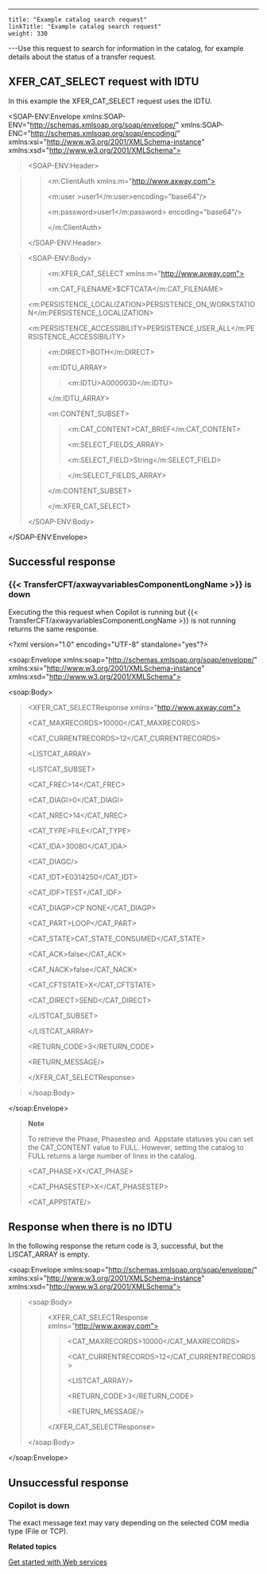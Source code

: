---
    title: "Example catalog search request"
    linkTitle: "Example catalog search request"
    weight: 330
---Use this request to search for information in the catalog, for example details about the status of a transfer request.

## XFER_CAT_SELECT request with IDTU

In this example the XFER_CAT_SELECT request uses the IDTU.

&lt;SOAP-ENV:Envelope xmlns:SOAP-ENV="http://schemas.xmlsoap.org/soap/envelope/" xmlns:SOAP-ENC="http://schemas.xmlsoap.org/soap/encoding/" xmlns:xsi="http://www.w3.org/2001/XMLSchema-instance" xmlns:xsd="http://www.w3.org/2001/XMLSchema">

> &lt;SOAP-ENV:Header>

> > &lt;m:ClientAuth xmlns:m="http://www.axway.com">
> >
> > &lt;m:user &gt;user1&lt;/m:user>encoding="base64"/>
> >
> > &lt;m:password>user1&lt;/m:password> encoding="base64"/>
> >
> > &lt;/m:ClientAuth>
>
> &lt;/SOAP-ENV:Header>

> &lt;SOAP-ENV:Body>
>
> > &lt;m:XFER_CAT_SELECT xmlns:m="http://www.axway.com">
> >
> > &lt;m:CAT_FILENAME>$CFTCATA&lt;/m:CAT_FILENAME>
>
> &lt;m:PERSISTENCE_LOCALIZATION>PERSISTENCE_ON_WORKSTATION&lt;/m:PERSISTENCE_LOCALIZATION>
>
> &lt;m:PERSISTENCE_ACCESSIBILITY>PERSISTENCE_USER_ALL&lt;/m:PERSISTENCE_ACCESSIBILITY>
>
> > &lt;m:DIRECT>BOTH&lt;/m:DIRECT>
> >
> > &lt;m:IDTU_ARRAY>
> >
> > > &lt;m:IDTU>A0000030&lt;/m:IDTU>
> >
> > &lt;/m:IDTU_ARRAY>
> >
> > &lt;m:CONTENT_SUBSET>
> >
> > > &lt;m:CAT_CONTENT>CAT_BRIEF&lt;/m:CAT_CONTENT>
> > >
> > > &lt;m:SELECT_FIELDS_ARRAY>
> > >
> > > &lt;m:SELECT_FIELD>String&lt;/m:SELECT_FIELD>
> >
> > > &lt;/m:SELECT_FIELDS_ARRAY>
> >
> > &lt;/m:CONTENT_SUBSET>
> >
> > &lt;/m:XFER_CAT_SELECT>
>
> &lt;/SOAP-ENV:Body>

&lt;/SOAP-ENV:Envelope>

## Successful response

### {{< TransferCFT/axwayvariablesComponentLongName  >}} is down

Executing the this request when Copilot is running but {{< TransferCFT/axwayvariablesComponentLongName  >}} is not running returns the same response.

&lt;?xml version="1.0" encoding="UTF-8" standalone="yes"?>

&lt;soap:Envelope xmlns:soap="http://schemas.xmlsoap.org/soap/envelope/" xmlns:xsi="http://www.w3.org/2001/XMLSchema-instance" xmlns:xsd="http://www.w3.org/2001/XMLSchema">

&lt;soap:Body>

> &lt;XFER_CAT_SELECTResponse xmlns="http://www.axway.com">
>
> &lt;CAT_MAXRECORDS>10000&lt;/CAT_MAXRECORDS>
>
> &lt;CAT_CURRENTRECORDS>12&lt;/CAT_CURRENTRECORDS>
>
> &lt;LISTCAT_ARRAY>
>
> &lt;LISTCAT_SUBSET>
>
> &lt;CAT_FREC>14&lt;/CAT_FREC>
>
> &lt;CAT_DIAGI>0&lt;/CAT_DIAGI>
>
> &lt;CAT_NREC>14&lt;/CAT_NREC>
>
> &lt;CAT_TYPE>FILE&lt;/CAT_TYPE>
>
> &lt;CAT_IDA>30080&lt;/CAT_IDA>
>
> &lt;CAT_DIAGC/>
>
> &lt;CAT_IDT>E0314250&lt;/CAT_IDT>
>
> &lt;CAT_IDF>TEST&lt;/CAT_IDF>
>
> &lt;CAT_DIAGP>CP NONE&lt;/CAT_DIAGP>
>
> &lt;CAT_PART>LOOP&lt;/CAT_PART>
>
> &lt;CAT_STATE>CAT_STATE_CONSUMED&lt;/CAT_STATE>
>
> &lt;CAT_ACK>false&lt;/CAT_ACK>
>
> &lt;CAT_NACK>false&lt;/CAT_NACK>
>
> &lt;CAT_CFTSTATE>X&lt;/CAT_CFTSTATE>
>
> &lt;CAT_DIRECT>SEND&lt;/CAT_DIRECT>
>
> &lt;/LISTCAT_SUBSET>
>
> &lt;/LISTCAT_ARRAY>
>
> &lt;RETURN_CODE>3&lt;/RETURN_CODE>
>
> &lt;RETURN_MESSAGE/>
>
> &lt;/XFER_CAT_SELECTResponse>

> &lt;/soap:Body>

&lt;/soap:Envelope>

> **Note**
>
> To retrieve the Phase, Phasestep and  Appstate statuses you can set the CAT_CONTENT value to FULL. However, setting the catalog to FULL returns a large number of lines in the catalog.

> &lt;CAT_PHASE>X&lt;/CAT_PHASE>
>
> &lt;CAT_PHASESTEP>X&lt;/CAT_PHASESTEP>
>
> &lt;CAT_APPSTATE/>

## Response when there is no IDTU

In the following response the return code is 3, successful, but the LISCAT_ARRAY is empty.

&lt;soap:Envelope xmlns:soap="http://schemas.xmlsoap.org/soap/envelope/" xmlns:xsi="http://www.w3.org/2001/XMLSchema-instance" xmlns:xsd="http://www.w3.org/2001/XMLSchema">

> &lt;soap:Body>
>
> > &lt;XFER_CAT_SELECTResponse xmlns="http://www.axway.com">
> >
> > > &lt;CAT_MAXRECORDS>10000&lt;/CAT_MAXRECORDS>
> > >
> > > &lt;CAT_CURRENTRECORDS>12&lt;/CAT_CURRENTRECORDS>
> > >
> > > &lt;LISTCAT_ARRAY/>
> > >
> > > &lt;RETURN_CODE>3&lt;/RETURN_CODE>
> > >
> > > &lt;RETURN_MESSAGE/>
> >
> > &lt;/XFER_CAT_SELECTResponse>
>
> &lt;/soap:Body>

&lt;/soap:Envelope>

## Unsuccessful response

### Copilot is down

The exact message text may vary depending on the selected COM media type (File or TCP).

****Related topics****

[Get started with Web services](../get_started_web_services)
